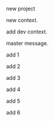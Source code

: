new project

new context.

add dev context.

master message.

add 1

add 2

add 3

add 4

add 5

add 6
